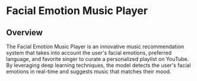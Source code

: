 # Facial Emotion Music Player

## Overview
The Facial Emotion Music Player is an innovative music recommendation system that takes into account the user's facial emotions, preferred language, and favorite singer to curate a personalized playlist on YouTube. By leveraging deep learning techniques, the model detects the user's facial emotions in real-time and suggests music that matches their mood.
